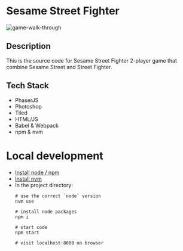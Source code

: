 # Sesame Street Fighter

<img alt="game-walk-through" src="https://user-images.githubusercontent.com/90817567/236643647-43840d81-2d4e-49b4-b410-781a5c581f1e.gif">


## Description
This is the source code for Sesame Street Fighter 2-player game that combine Sesame Street and Street Fighter.

## Tech Stack
- PhaserJS
- Photoshop
- Tiled
- HTML/JS
- Babel & Webpack
- npm & nvm

# Local development

- [Install node / npm](https://docs.npmjs.com/downloading-and-installing-node-js-and-npm)
- [Install nvm](https://github.com/nvm-sh/nvm#installing-and-updating)
- In the project directory:
    ```terminal
    # use the correct `node` version
    nvm use

    # install node packages
    npm i

    # start code
    npm start

    # visit localhost:8080 on browser
    ```
